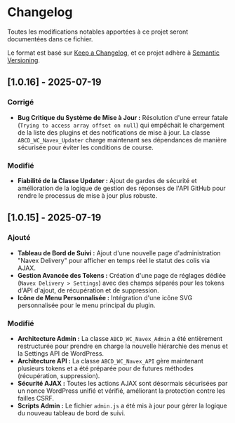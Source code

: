 # Changelog

Toutes les modifications notables apportées à ce projet seront documentées dans ce fichier.

Le format est basé sur [Keep a Changelog](https://keepachangelog.com/en/1.0.0/),
et ce projet adhère à [Semantic Versioning](https://semver.org/spec/v2.0.0.html).

## [1.0.16] - 2025-07-19

### Corrigé
- **Bug Critique du Système de Mise à Jour :** Résolution d'une erreur fatale (`Trying to access array offset on null`) qui empêchait le chargement de la liste des plugins et des notifications de mise à jour. La classe `ABCD_WC_Navex_Updater` charge maintenant ses dépendances de manière sécurisée pour éviter les conditions de course.

### Modifié
- **Fiabilité de la Classe Updater :** Ajout de gardes de sécurité et amélioration de la logique de gestion des réponses de l'API GitHub pour rendre le processus de mise à jour plus robuste.

## [1.0.15] - 2025-07-19

### Ajouté
- **Tableau de Bord de Suivi :** Ajout d'une nouvelle page d'administration "Navex Delivery" pour afficher en temps réel le statut des colis via AJAX.
- **Gestion Avancée des Tokens :** Création d'une page de réglages dédiée (`Navex Delivery > Settings`) avec des champs séparés pour les tokens d'API d'ajout, de récupération et de suppression.
- **Icône de Menu Personnalisée :** Intégration d'une icône SVG personnalisée pour le menu principal du plugin.

### Modifié
- **Architecture Admin :** La classe `ABCD_WC_Navex_Admin` a été entièrement restructurée pour prendre en charge la nouvelle hiérarchie des menus et la Settings API de WordPress.
- **Architecture API :** La classe `ABCD_WC_Navex_API` gère maintenant plusieurs tokens et a été préparée pour de futures méthodes (récupération, suppression).
- **Sécurité AJAX :** Toutes les actions AJAX sont désormais sécurisées par un nonce WordPress unifié et vérifié, améliorant la protection contre les failles CSRF.
- **Scripts Admin :** Le fichier `admin.js` a été mis à jour pour gérer la logique du nouveau tableau de bord de suivi.
